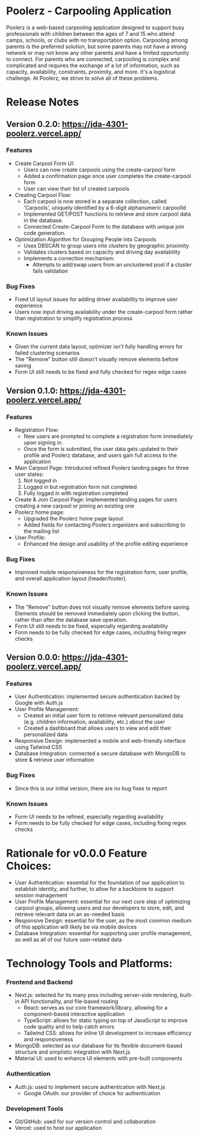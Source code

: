 # Poolerz - Carpooling Application
Poolerz is a web-based carpooling application designed to support busy professionals with children between the ages of 7 and 15 who attend camps, schools, or clubs with no transportation option. Carpooling among parents is the preferred solution, but some parents may not have a strong network or may not know any other parents and have a limited opportunity to connect. For parents who are connected, carpooling is complex and complicated and requires the exchange of a lot of information, such as capacity, availability, constraints, proximity, and more. It's a logistical challenge. At Poolerz, we strive to solve all of these problems.

# Release Notes
## Version 0.2.0: https://jda-4301-poolerz.vercel.app/
### Features
- Create Carpool Form UI:
  - Users can now create carpools using the create-carpool form
  - Added a confirmation page once user completes the create-carpool form
  - User can view their list of created carpools
- Creating Carpool Flow:
  - Each carpool is now stored in a separate collection, called 'Carpools', uniquely identified by a 6-digit alphanumeric carpoolId
  - Implemented GET/POST functions to retrieve and store carpool data in the database.
  - Connected Create-Carpool Form to the database with unique join code generation.
- Optimization Algorithm for Grouping People into Carpools
  - Uses DBSCAN to group users into clusters by geographic proximity
  - Validates clusters based on capacity and driving day availability
  - Implements a correction mechanism:
      - Attempts to add/swap users from an unclustered pool if a cluster fails validation
### Bug Fixes
- Fixed UI layout issues for adding driver availability to improve user experience
- Users now input driving availability under the create-carpool form rather than registration to simplify registration process
### Known Issues
- Given the current data layout, optimizer isn't fully handling errors for failed clustering scenarios
- The "Remove" button still doesn't visually remove elements before saving
- Form UI still needs to be fixed and fully checked for regex edge cases

## Version 0.1.0: https://jda-4301-poolerz.vercel.app/
### Features
- Registration Flow:
  - New users are prompted to complete a registration form immediately upon signing in.
  - Once the form is submitted, the user data gets updated to their profile and Poolerz database, and users gain full access to the application
- Main Carpool Page: Introduced refined Poolerz landing pages for three user states:
    1. Not logged in
    2. Logged in but registration form not completed
    3. Fully logged in with registration completed
- Create & Join Carpool Page: Implemented landing pages for users creating a new carpool or joining an existing one
- Poolerz home page:
    - Upgraded the Poolerz home page layout
    - Added fields for contacting Poolerz organizers and subscribing to the mailing list
 - User Profile:
    - Enhanced the design and usability of the profile editing experience
### Bug Fixes
-  Improved mobile responsiveness for the registration form, user profile, and overall application layout (header/footer).
### Known Issues
- The "Remove" button does not visually remove elements before saving. Elements should be removed immediately upon clicking the button, rather than after the database save operation.
- Form UI still needs to be fixed, especially regarding availability
- Form needs to be fully checked for edge cases, including fixing regex checks

## Version 0.0.0: https://jda-4301-poolerz.vercel.app/

### Features
- User Authentication: implemented secure authentication backed by Google with Auth.js
- User Profile Management:
  - Created an initial user form to retrieve relevant personalized data (e.g. children information, availability, etc.) about the user
  - Created a dashboard that allows users to view and edit their personalized data
- Responsive Design: implemented a mobile and web-friendly interface using Tailwind CSS
- Database Integration: connected a secure database with MongoDB to store & retrieve user information

### Bug Fixes
- Since this is our initial version, there are no bug fixes to report

### Known Issues
- Form UI needs to be refined, especially regarding availability
- Form needs to be fully checked for edge cases, including fixing regex checks

# Rationale for v0.0.0 Feature Choices:
- User Authentication: essential for the foundation of our application to establish identity, and further, to allow for a backbone to support session management
- User Profile Management: essential for our next core step of optimizing carpool groups, allowing users and our developers to store, edit, and retrieve relevant data on an as-needed basis
- Responsive Design: essential for the user, as the most common medium of this application will likely be via mobile devices
- Database Integration: essential for supporting user profile management, as well as all of our future user-related data

# Technology Tools and Platforms:

### Frontend and Backend
- Next.js: selected for its many pros including server-side rendering, built-in API functionality, and file-based routing
  - React: serves as our core framework/library, allowing for a component-based interactive application
  - TypeScript: allows for static typing on top of JavaScript to improve code quality and to help catch errors
  - Tailwind CSS: allows for inline UI development to increase efficiency and responsiveness
- MongoDB: selected as our database for its flexible document-based structure and simplistic integration with Next.js
- Material UI: used to enhance UI elements with pre-built components

### Authentication
- Auth.js: used to implement secure authentication with Next.js
  - Google OAuth: our provider of choice for authentication

### Development Tools
- Git/GitHub: used for our version control and collaboration
- Vercel: used to host our application
